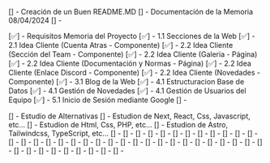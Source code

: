 <!-- Tareas Imprescindibles -->
[] - Creación de un Buen README.MD
[] - Documentación de la Memoria 08/04/2024
[] - 
<!-- Tareas Memoria -->
[✅] - Requisitos Memoria del Proyecto
    [✅] - 1.1 Secciones de la Web 
    [✅] - 2.1 Idea Cliente (Cuenta Atras - Componente)
    [✅] - 2.2 Idea Cliente (Sección del Team - Componente)
    [✅] - 2.2 Idea Cliente (Galeria - Página)
    [✅] - 2.2 Idea Cliente (Documentación y Normas - Página)
    [✅] - 2.2 Idea Cliente (Enlace Discord - Componente)
    [✅] - 2.2 Idea Cliente (Novedades - Componente)
    [✅] - 3.1 Blog de la Web
    [✅] - 4.1 Estructuracion Base de Datos
    [✅] - 4.1 Gestión de Novedades
    [✅] - 4.1 Gestión de Usuarios del Equipo
    [✅] - 5.1 Inicio de Sesión mediante Google
[] - 
<!-- Tareas Diarias -->
[] - Estudio de Alternativas
    [] - Estudion de Next, React, Css, Javascript, etc...
    [] - Estudion de Html, Css, PHP, etc...
    [] - Estudion de Astro, Tailwindcss, TypeScript, etc...
[] - 
[] - 
[] - 
[] - 
[] - 
[] - 
[] - 
[] - 
[] - 
[] - 
[] - 
[] - 
[] - 
[] - 
[] - 
[] - 
[] - 
[] - 
[] - 
[] - 
[] - 
[] - 
[] - 
[] - 
[] - 
[] - 
[] - 
[] - 
[] - 
[] - 
[] - 
[] - 
[] - 
[] - 
[] - 
[] - 
[] - 
[] - 
[] - 
[] - 
[] - 
[] - 